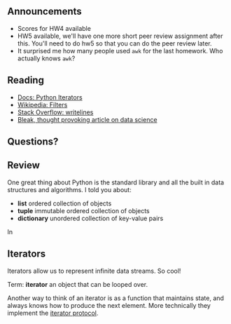 ## Announcements

- Scores for HW4 available
- HW5 available, we'll have one more short peer review assignment after this.
    You'll need to do hw5 so that you can do the peer review later.
- It surprised me how many people used `awk` for the last homework.
  Who actually knows `awk`?


## Reading

- [Docs: Python Iterators](https://docs.python.org/3.7/library/stdtypes.html#iterator-types)
- [Wikipedia: Filters](https://en.wikipedia.org/wiki/Filter_(software))
- [Stack Overflow: writelines](https://stackoverflow.com/a/12377575/2681019)
- [Bleak, thought provoking article on data science](https://veekaybee.github.io/2019/02/13/data-science-is-different/)


## Questions?


## Review

One great thing about Python is the standard library and all the built in data structures and algorithms.
I told you about:

- __list__ ordered collection of objects
- __tuple__ immutable ordered collection of objects
- __dictionary__ unordered collection of key-value pairs

In 


## Iterators

Iterators allow us to represent infinite data streams.
So cool!

Term: __iterator__ an object that can be looped over.

Another way to think of an iterator is as a function that maintains state, and always knows how to produce the next element.
More technically they implement the [iterator protocol](https://docs.python.org/3.7/library/stdtypes.html#iterator-types).


